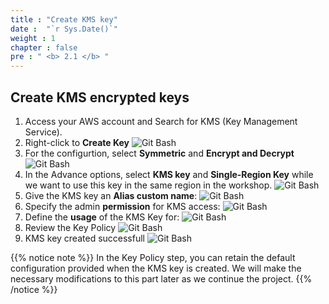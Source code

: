 ```yaml
---
title : "Create KMS key"
date :  "`r Sys.Date()`" 
weight : 1
chapter : false
pre : " <b> 2.1 </b> "
---
```


## Create KMS encrypted keys

1. Access your AWS account and Search for KMS (Key Management Service).
2. Right-click to **Create Key**
![Git Bash](/images/1.Introduction/KMS/1.1.1-create%20KMS.jpg?width=60pc)
3. For the configurtion, select **Symmetric** and **Encrypt and Decrypt**
![Git Bash](/images/1.Introduction/KMS/1.1.2-config.jpg?width=60pc)
6. In the Advance options, select **KMS key** and **Single-Region Key** while we want to use this key in the same region in the workshop.
![Git Bash](/images/1.Introduction/KMS/1.1.3.jpg?width=60pc)
5. Give the KMS key an **Alias custom name**:
![Git Bash](/images/1.Introduction/KMS/1.1.4.jpg?width=60pc)
6. Specify the admin **permission** for KMS access:
![Git Bash](/images/1.Introduction/KMS/1.1.5.jpg?width=60pc) 
7. Define the **usage** of the KMS Key for:
![Git Bash](/images/1.Introduction/KMS/1.1.6.jpg?width=60pc) 
8. Review the Key Policy
![Git Bash](/images/1.Introduction/KMS/1.1.7-created.jpg?width=60pc) 
9. KMS key created successfull
![Git Bash](/images/1.Introduction/KMS/1.1.8.jpg?width=60pc) 

{{% notice note %}}
In the Key Policy step, you can retain the default configuration provided when the KMS key is created. We will make the necessary modifications to this part later as we continue the project.
{{% /notice %}}
